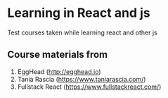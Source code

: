 # Learning in React and js
Test courses taken while learning react and other js

## Course materials from
1. EggHead (http://egghead.io)
2. Tania Rascia (https://www.taniarascia.com/)
3. Fullstack React (https://www.fullstackreact.com/)
